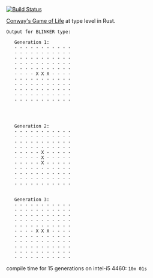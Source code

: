 [![Build Status](https://travis-ci.com/gtestault/primitive-recursive-functions.svg?branch=master)](https://travis-ci.com/gtestault/primitive-recursive-functions)

[Conway's Game of Life](https://en.wikipedia.org/wiki/Conway%27s_Game_of_Life) at type level in Rust.

```
Output for BLINKER type: 
 
   Generation 1:
   - - - - - - - - - - - 
   - - - - - - - - - - - 
   - - - - - - - - - - - 
   - - - - - - - - - - - 
   - - - - - - - - - - - 
   - - - - X X X - - - - 
   - - - - - - - - - - - 
   - - - - - - - - - - - 
   - - - - - - - - - - - 
   - - - - - - - - - - - 
   - - - - - - - - - - - 
   
   
   
   
   Generation 2:
   - - - - - - - - - - - 
   - - - - - - - - - - - 
   - - - - - - - - - - - 
   - - - - - - - - - - - 
   - - - - - X - - - - - 
   - - - - - X - - - - - 
   - - - - - X - - - - - 
   - - - - - - - - - - - 
   - - - - - - - - - - - 
   - - - - - - - - - - - 
   - - - - - - - - - - - 
   
   
   Generation 3:
   - - - - - - - - - - - 
   - - - - - - - - - - - 
   - - - - - - - - - - - 
   - - - - - - - - - - - 
   - - - - - - - - - - - 
   - - - - X X X - - - - 
   - - - - - - - - - - - 
   - - - - - - - - - - - 
   - - - - - - - - - - - 
   - - - - - - - - - - - 
   - - - - - - - - - - - 
```

compile time for 15 generations on intel-i5 4460: ```10m 01s```
